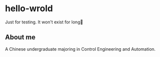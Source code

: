 # hello-wrold
Just for testing. It won't exist for long🫡

## About me
A Chinese undergraduate majoring in Control Engineering and Automation.
